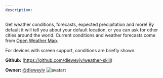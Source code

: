 ```yaml
---
description: 
---
```

Get weather conditions, forecasts, expected precipitation and more!  By default it will tell
you about your default location, or you can ask for other cities around the world.  Current
conditions and weather forecasts come from [Open Weather Map](https://openweathermap.org).

For devices with screen support, conditions are briefly shown.

**Github:** (https://github.com/dleweyiv/weather-skill)

**Owner:** [@dleweyiv](https://github.com/dleweyiv) ![avatart](https://avatars0.githubusercontent.com/u/32504470?v=4)

